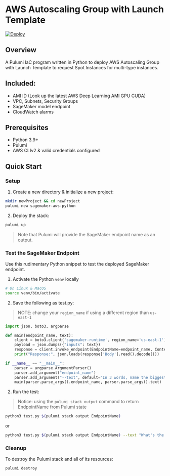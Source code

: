 # AWS Autoscaling Group with Launch Template

[![Deploy](https://get.pulumi.com/new/button.svg)](https://app.pulumi.com/new)

## Overview

A Pulumi IaC program written in Python to deploy AWS Autoscaling Group with Launch Template to request Spot Instances for multi-type instances.

## Included:

- AMI ID (Look up the latest AWS Deep Learning AMI GPU CUDA)
- VPC, Subnets, Security Groups
- SageMaker model endpoint
- CloudWatch alarms

## Prerequisites

* Python 3.9+
* Pulumi
* AWS CLIv2 & valid credentials configured

## Quick Start

### Setup

1. Create a new directory & initialize a new project:

```bash
mkdir newProject && cd newProject
pulumi new sagemaker-aws-python
```

2. Deploy the stack:

```bash
pulumi up
```

> Note that Pulumi will provide the SageMaker endpoint name as an output.

### Test the SageMaker Endpoint

Use this rudimentary Python snippet to test the deployed SageMaker endpoint.

1. Activate the Python `venv` locally

```bash
# On Linux & MacOS
source venv/bin/activate
```

2. Save the following as test.py:

> NOTE: change your `region_name` if using a different region than `us-east-1`

```python
import json, boto3, argparse

def main(endpoint_name, text):
    client = boto3.client('sagemaker-runtime', region_name='us-east-1')
    payload = json.dumps({"inputs": text})
    response = client.invoke_endpoint(EndpointName=endpoint_name, ContentType="application/json", Body=payload)
    print("Response:", json.loads(response['Body'].read().decode()))

if __name__ == "__main__":
    parser = argparse.ArgumentParser()
    parser.add_argument("endpoint_name")
    parser.add_argument("--text", default="In 3 words, name the biggest mountain on earth?")
    main(parser.parse_args().endpoint_name, parser.parse_args().text)
```

2. Run the test:

> Notice: using the `pulumi stack output` command to return EndpointName from Pulumi state

```bash
python3 test.py $(pulumi stack output EndpointName)
```

or 

```bash
python3 test.py $(pulumi stack output EndpointName) --text "What's the most beautiful thing in life ? Provide a short essay on this."
```

### Cleanup

To destroy the Pulumi stack and all of its resources:

```bash
pulumi destroy
```
